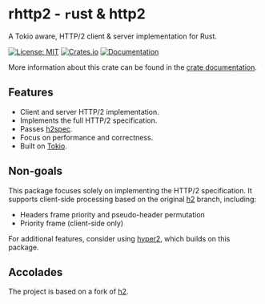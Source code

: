 # rhttp2 - `r`ust & http2

A Tokio aware, HTTP/2 client & server implementation for Rust.

[![License: MIT](https://img.shields.io/badge/License-MIT-blue.svg)](https://opensource.org/licenses/MIT)
[![Crates.io](https://img.shields.io/crates/v/rhttp2.svg)](https://crates.io/crates/rhttp2)
[![Documentation](https://docs.rs/rhttp2/badge.svg)][dox]

More information about this crate can be found in the [crate documentation][dox].

[dox]: https://docs.rs/rhttp2

## Features

* Client and server HTTP/2 implementation.
* Implements the full HTTP/2 specification.
* Passes [h2spec](https://github.com/summerwind/h2spec).
* Focus on performance and correctness.
* Built on [Tokio](https://tokio.rs).

## Non-goals

This package focuses solely on implementing the HTTP/2 specification. It supports client-side processing based on the original [h2](https://github.com/hyperium/h2) branch, including:

* Headers frame priority and pseudo-header permutation
* Priority frame (client-side only)

For additional features, consider using [hyper2](https://github.com/0x676e67/hyper2), which builds on this package.

## Accolades

The project is based on a fork of [h2](https://github.com/hyperium/h2).
